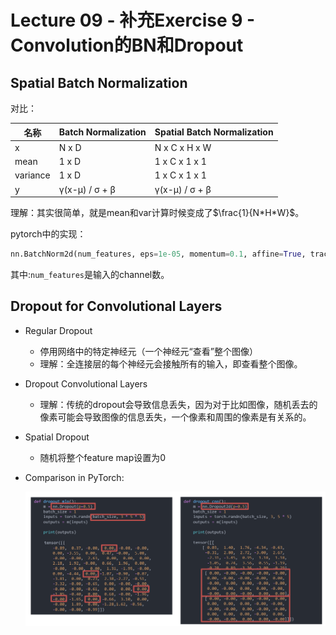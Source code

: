 # Lecture 09 - 补充Exercise 9 - Convolution的BN和Dropout

## Spatial Batch Normalization

对比：

| 名称     | Batch Normalization | Spatial Batch Normalization |
|----------|---------------------|-----------------------------|
| x        | N x D               | N x C x H x W               |
| mean     | 1 x D               | 1 x C x 1 x 1               |
| variance | 1 x D               | 1 x C x 1 x 1               |
| y        | γ(x-μ) / σ + β      | γ(x-μ) / σ + β              |

理解：其实很简单，就是mean和var计算时候变成了$\frac{1}{N*H*W}$。

pytorch中的实现：

```python
nn.BatchNorm2d(num_features, eps=1e-05, momentum=0.1, affine=True, track_running_stats=True)
```

其中:`num_features`是输入的channel数。


## Dropout for Convolutional Layers

* Regular Dropout
  * 停用网络中的特定神经元（一个神经元“查看”整个图像）
  * 理解：全连接层的每个神经元会接触所有的输入，即查看整个图像。
* Dropout Convolutional Layers
  * 理解：传统的dropout会导致信息丢失，因为对于比如图像，随机丢去的像素可能会导致图像的信息丢失，一个像素和周围的像素是有关系的。
* Spatial Dropout
  * 随机将整个feature map设置为0
* Comparison in PyTorch:

    ![alt text](_attachments/Lecture09-补充Exercise9-Convolution的BN和Dropout/image.png)